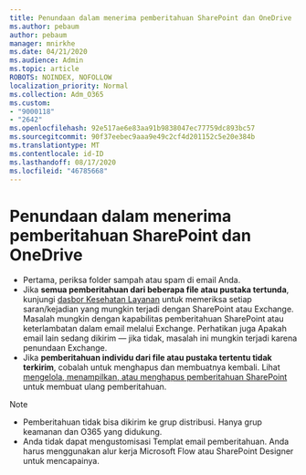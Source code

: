 ```yaml
---
title: Penundaan dalam menerima pemberitahuan SharePoint dan OneDrive
ms.author: pebaum
author: pebaum
manager: mnirkhe
ms.date: 04/21/2020
ms.audience: Admin
ms.topic: article
ROBOTS: NOINDEX, NOFOLLOW
localization_priority: Normal
ms.collection: Adm_O365
ms.custom:
- "9000118"
- "2642"
ms.openlocfilehash: 92e517ae6e83aa91b9838047ec77759dc893bc57
ms.sourcegitcommit: 90f37eebec9aaa9e49c2cf4d201152c5e20e384b
ms.translationtype: MT
ms.contentlocale: id-ID
ms.lasthandoff: 08/17/2020
ms.locfileid: "46785668"
---
```

# <a name="delays-in-receiving-sharepoint-and-onedrive-alerts"></a>Penundaan dalam menerima pemberitahuan SharePoint dan OneDrive

- Pertama, periksa folder sampah atau spam di email Anda.
- Jika **semua pemberitahuan dari beberapa file atau pustaka tertunda**, kunjungi [dasbor Kesehatan Layanan](https://portal.office.com/adminportal/home?ref=/servicehealth) untuk memeriksa setiap saran/kejadian yang mungkin terjadi dengan SharePoint atau Exchange. Masalah mungkin dengan kapabilitas pemberitahuan SharePoint atau keterlambatan dalam email melalui Exchange. Perhatikan juga Apakah email lain sedang dikirim — jika tidak, masalah ini mungkin terjadi karena penundaan Exchange.
- Jika **pemberitahuan individu dari file atau pustaka tertentu tidak terkirim**, cobalah untuk menghapus dan membuatnya kembali. Lihat [mengelola, menampilkan, atau menghapus pemberitahuan SharePoint](https://support.microsoft.com/office/99dfb19c-9a90-4a8c-aba1-aa8c8afb0de2) untuk membuat ulang pemberitahuan.

> [!NOTE]
> - Pemberitahuan tidak bisa dikirim ke grup distribusi. Hanya grup keamanan dan O365 yang didukung.
> - Anda tidak dapat mengustomisasi Templat email pemberitahuan. Anda harus menggunakan alur kerja Microsoft Flow atau SharePoint Designer untuk mencapainya.
